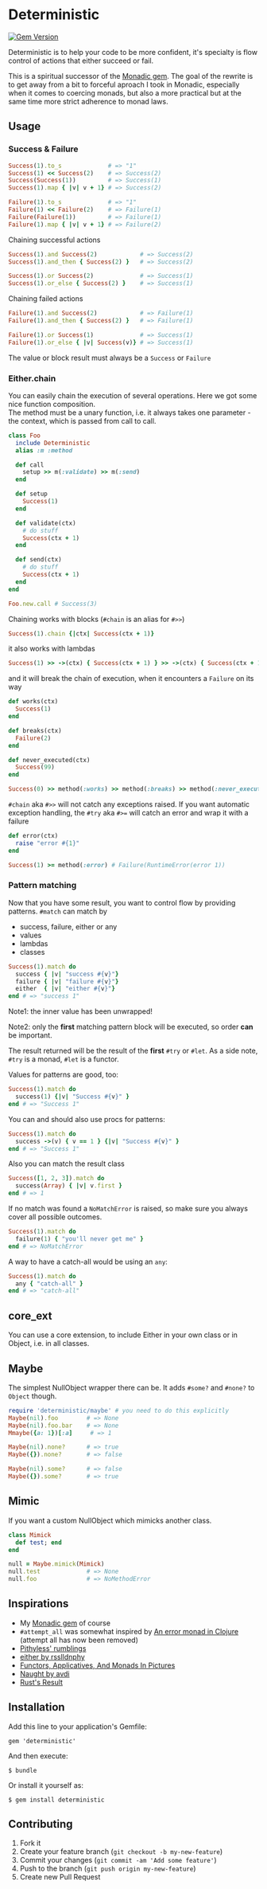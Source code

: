 # Deterministic

[![Gem Version](https://badge.fury.io/rb/deterministic.png)](http://badge.fury.io/rb/deterministic)

Deterministic is to help your code to be more confident, it's specialty is flow control of actions that either succeed or fail.

This is a spiritual successor of the [Monadic gem](http://github.com/pzol/monadic). The goal of the rewrite is to get away from a bit to forceful aproach I took in Monadic, especially when it comes to coercing monads, but also a more practical but at the same time more strict adherence to monad laws.


## Usage

### Success & Failure

```ruby
Success(1).to_s             # => "1"
Success(1) << Success(2)    # => Success(2)
Success(Success(1))         # => Success(1)
Success(1).map { |v| v + 1} # => Success(2)

Failure(1).to_s             # => "1"
Failure(1) << Failure(2)    # => Failure(1)
Failure(Failure(1))         # => Failure(1)
Failure(1).map { |v| v + 1} # => Failure(2)
```

Chaining successful actions

```ruby
Success(1).and Success(2)            # => Success(2)
Success(1).and_then { Success(2) }   # => Success(2)

Success(1).or Success(2)             # => Success(1)
Success(1).or_else { Success(2) }    # => Success(1)
```

Chaining failed actions

```ruby
Failure(1).and Success(2)            # => Failure(1)
Failure(1).and_then { Success(2) }   # => Failure(1)

Failure(1).or Success(1)             # => Success(1)
Failure(1).or_else { |v| Success(v)} # => Success(1)
```

The value or block result must always be a `Success` or `Failure`

### Either.chain
You can easily chain the execution of several operations. Here we got some nice function composition.  
The method must be a unary function, i.e. it always takes one parameter - the context, which is passed from call to call.

```ruby
class Foo
  include Deterministic
  alias :m :method

  def call
    setup >> m(:validate) >> m(:send)
  end

  def setup
    Success(1)
  end

  def validate(ctx)
    # do stuff
    Success(ctx + 1)
  end

  def send(ctx)
    # do stuff
    Success(ctx + 1)
  end
end

Foo.new.call # Success(3)
```

Chaining works with blocks (`#chain` is an alias for `#>>`)

```ruby
Success(1).chain {|ctx| Success(ctx + 1)}
```

it also works with lambdas
```ruby
Success(1) >> ->(ctx) { Success(ctx + 1) } >> ->(ctx) { Success(ctx + 1) }
```

and it will break the chain of execution, when it encounters a `Failure` on its way

```ruby
def works(ctx)
  Success(1)
end

def breaks(ctx)
  Failure(2)
end

def never_executed(ctx)
  Success(99)
end

Success(0) >> method(:works) >> method(:breaks) >> method(:never_executed) # Failure(2)
```

`#chain` aka `#>>` will not catch any exceptions raised. If you want automatic exception handling, the `#try` aka `#>=` will catch an error and wrap it with a failure

```ruby
def error(ctx)
  raise "error #{1}"
end

Success(1) >= method(:error) # Failure(RuntimeError(error 1))
```

### Pattern matching
Now that you have some result, you want to control flow by providing patterns.
`#match` can match by

 * success, failure, either or any
 * values
 * lambdas
 * classes

```ruby
Success(1).match do
  success { |v| "success #{v}"}
  failure { |v| "failure #{v}"}
  either  { |v| "either #{v}"}
end # => "success 1"
```
Note1: the inner value has been unwrapped! 

Note2: only the __first__ matching pattern block will be executed, so order __can__ be important.

The result returned will be the result of the __first__ `#try` or `#let`. As a side note, `#try` is a monad, `#let` is a functor.

Values for patterns are good, too:

```ruby
Success(1).match do
  success(1) {|v| "Success #{v}" }
end # => "Success 1"
```

You can and should also use procs for patterns:

```ruby
Success(1).match do
  success ->(v) { v == 1 } {|v| "Success #{v}" }
end # => "Success 1"
```

Also you can match the result class

```ruby
Success([1, 2, 3]).match do
  success(Array) { |v| v.first }
end # => 1
```

If no match was found a `NoMatchError` is raised, so make sure you always cover all possible outcomes.

```ruby
Success(1).match do
  failure(1) { "you'll never get me" }
end # => NoMatchError
```

A way to have a catch-all would be using an `any`:

```ruby
Success(1).match do
  any { "catch-all" }
end # => "catch-all"
```

## core_ext
You can use a core extension, to include Either in your own class or in Object, i.e. in all classes.


## Maybe
The simplest NullObject wrapper there can be. It adds `#some?` and `#none?` to `Object` though.

```ruby
require 'deterministic/maybe' # you need to do this explicitly
Maybe(nil).foo        # => None
Maybe(nil).foo.bar    # => None
Mmaybe({a: 1})[:a]     # => 1

Maybe(nil).none?      # => true
Maybe({}).none?       # => false

Maybe(nil).some?      # => false
Maybe({}).some?       # => true
```

## Mimic

If you want a custom NullObject which mimicks another class.

```ruby
class Mimick
  def test; end
end

null = Maybe.mimick(Mimick)
null.test             # => None
null.foo              # => NoMethodError
```

## Inspirations
 * My [Monadic gem](http://github.com/pzol/monadic) of course
 * `#attempt_all` was somewhat inspired by [An error monad in Clojure](http://brehaut.net/blog/2011/error_monads) (attempt all has now been removed)
 * [Pithyless' rumblings](https://gist.github.com/pithyless/2216519)
 * [either by rsslldnphy](https://github.com/rsslldnphy/either)
 * [Functors, Applicatives, And Monads In Pictures](http://adit.io/posts/2013-04-17-functors,_applicatives,_and_monads_in_pictures.html)
 * [Naught by avdi](https://github.com/avdi/naught/)
 * [Rust's Result](http://static.rust-lang.org/doc/master/std/result/enum.Result.html)

## Installation

Add this line to your application's Gemfile:

    gem 'deterministic'

And then execute:

    $ bundle

Or install it yourself as:

    $ gem install deterministic

## Contributing

1. Fork it
2. Create your feature branch (`git checkout -b my-new-feature`)
3. Commit your changes (`git commit -am 'Add some feature'`)
4. Push to the branch (`git push origin my-new-feature`)
5. Create new Pull Request
